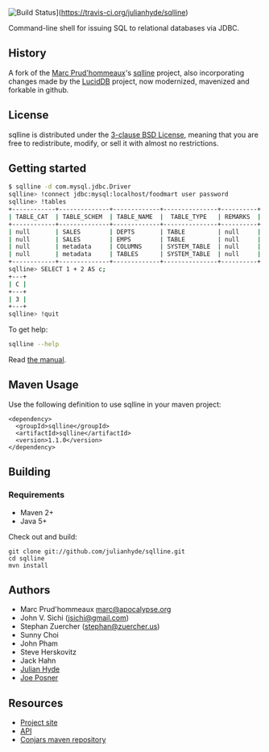 ![Build Status](https://travis-ci.org/julianhyde/sqlline.png)](https://travis-ci.org/julianhyde/sqlline)

Command-line shell for issuing SQL to relational databases via JDBC.

## History

A fork of the [Marc Prud'hommeaux](http://mprudhom.users.sourceforge.net/)'s
[sqlline](http://sourceforge.net/projects/sqlline/) project, also
incorporating changes made by the
[LucidDB](https://github.com/LucidDB/luciddb) project,
now modernized, mavenized and forkable in github.

## License

sqlline is distributed under the
[3-clause BSD License](http://opensource.org/licenses/BSD-3-Clause),
meaning that you are free to redistribute, modify, or sell it with
almost no restrictions.

## Getting started

```bash
$ sqlline -d com.mysql.jdbc.Driver
sqlline> !connect jdbc:mysql:localhost/foodmart user password
sqlline> !tables
+------------+--------------+-------------+---------------+----------+
| TABLE_CAT  | TABLE_SCHEM  | TABLE_NAME  |  TABLE_TYPE   | REMARKS  |
+------------+--------------+-------------+---------------+----------+
| null       | SALES        | DEPTS       | TABLE         | null     |
| null       | SALES        | EMPS        | TABLE         | null     |
| null       | metadata     | COLUMNS     | SYSTEM_TABLE  | null     |
| null       | metadata     | TABLES      | SYSTEM_TABLE  | null     |
+------------+--------------+-------------+---------------+----------+
sqlline> SELECT 1 + 2 AS c;
+---+
| C |
+---+
| 3 |
+---+
sqlline> !quit
```

To get help:

```bash
sqlline --help
```

Read [the manual](http://www.hydromatic.net/sqlline/manual.html).

## Maven Usage

Use the following definition to use sqlline in your maven project:

    <dependency>
      <groupId>sqlline</groupId>
      <artifactId>sqlline</artifactId>
      <version>1.1.0</version>
    </dependency>

## Building

### Requirements

* Maven 2+
* Java 5+

Check out and build:

    git clone git://github.com/julianhyde/sqlline.git
    cd sqlline
    mvn install

## Authors

* Marc Prud'hommeaux <marc@apocalypse.org>
* John V. Sichi (jsichi@gmail.com)
* Stephan Zuercher (stephan@zuercher.us)
* Sunny Choi
* John Pham
* Steve Herskovitz
* Jack Hahn
* [Julian Hyde](https://github.com/julianhyde)
* [Joe Posner](https://github.com/joeposner)

## Resources

* [Project site](http://www.hydromatic.net/sqlline)
* [API](http://www.hydromatic.net/sqlline/apidocs)
* [Conjars maven repository](http://conjars.org/sqlline)
